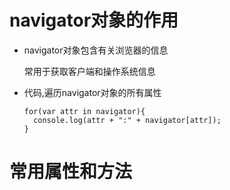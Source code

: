 # navigator对象的作用

  - navigator对象包含有关浏览器的信息

    常用于获取客户端和操作系统信息

  - 代码,遍历navigator对象的所有属性

        for(var attr in navigator){
          console.log(attr + ":" + navigator[attr]);
        }


# 常用属性和方法

  